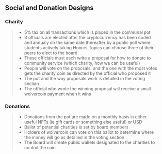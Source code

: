 ## Social and Donation Designs

### Charity
> - 5% tax on all transactions which is placed in the communal pot
> - 3 officials are elected after the cryptocurrency has been coded and annualy on the same date thereafter by a public poll where students actively taking Honors Topics can choose three of their peers to elect to the board.
> - These officials must each write a proposal for how to donate to community service (which charity, how we can be useful)
> - People will vote on the proposals, and the one with the most votes gets the charity coin as directed by the official who proposed it
> - The pot and the way proposals work is detailed in the voting section
> - The official who wrote the winning proposal will receive a small wolvercoin payment when it wins



### Donations
> - Donations from the pot are made on a monthly basis in either useful NFTs (ie gift cards or something else useful) or USD 
> - Ballot of potential charities is set by board members
> - Holders of wolvercoin can vote on this ballot to determine where the money will go as detailed in the voting section
> - The Board will create public wallets designated to the charities to control the coin

